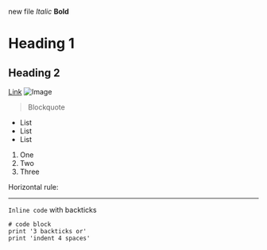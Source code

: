 new file
*Italic*
**Bold**
# Heading 1
## Heading 2
[Link](http://a.com)
![Image](https://git-scm.com/images/logos/downloads/Git-Icon-1788C.png)
> Blockquote
* List
* List
* List
1. One
2. Two
3. Three

>

Horizontal rule:

---
`Inline code` with backticks
```
# code block
print '3 backticks or'
print 'indent 4 spaces'
```


